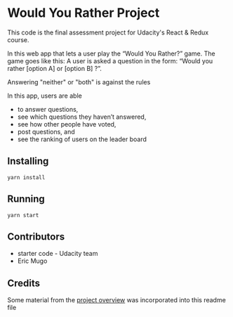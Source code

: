 # Would You Rather Project

This code is the final assessment project for Udacity's React & Redux course.

In this web app that lets a user play the “Would You Rather?” game. 
The game goes like this: A user is asked a question in the form: “Would you rather [option A] or [option B] ?”. 

Answering "neither" or "both" is against the rules


In this app, users are able 
* to answer questions, 
* see which questions they haven’t answered, 
* see how other people have voted, 
* post questions, and 
* see the ranking of users on the leader board

## Installing
`yarn install`

## Running
`yarn start`

## Contributors

* starter code - Udacity team
* Eric Mugo

## Credits
Some material from the [project overview](https://classroom.udacity.com/nanodegrees/nd019/parts/7dab5516-d1ae-45d3-b8f8-d782b5534caf/modules/20a434da-4fde-4774-9113-99835bf80eaa/lessons/78a0081e-2af5-4961-95b0-b473fe5209b7/concepts/7c13a6d6-e311-4887-b8f9-ed9b43065023) was incorporated into this readme file 